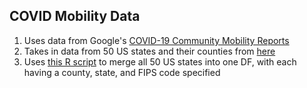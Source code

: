 ## COVID Mobility Data

1) Uses data from Google's [COVID-19 Community Mobility Reports](https://www.google.com/covid19/mobility/)
2) Takes in data from 50 US states and their counties from [here](https://github.com/kylemcdonald/covid-mobility-data)
3) Uses [this R script](https://github.com/connorrothschild/covid-mobility/blob/master/merge-dfs/merge.R) to merge all 50 US states into one DF, with each having a county, state, and FIPS code specified

